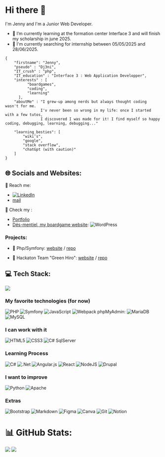 # Hi there 👋

I'm Jenny and I'm a Junior Web Developer. 
- 🌱 I’m currently learning at the formation center Interface 3 and will finish my scholarship in june 2025.
- 🔭 I'm currently searching for internship between 05/05/2025 and 28/06/2025.

```
{
    "firstname": "Jenny",
    "pseudo" : "Dj3ni",
    "IT_crush" : "php",
    "IT_education" : "Interface 3 : Web Application Developper",
    "interests" : [
          "boardgames",
          "coding",
          "learning"
      ],
    "aboutMe" : "I grew-up among nerds but always thought coding wasn't for me.
                I'v never been so wrong in my life: once I started with a few tutos,
                I discovered I was made for it! I find myself so happy coding, debugging, learning, debugging..."

    "learning_besties": [
        "wiki's",
        "google",
        "stack overflow",
        "chatGpt (with caution)"
    ]
}

```

## 🌐 Socials and Websites:
📧 Reach me: 
- [![LinkedIn](https://img.shields.io/badge/LinkedIn-%230077B5.svg?logo=linkedin&logoColor=white)](https://linkedin.com/in/https://www.linkedin.com/in/jenny-fernandez-garcia/) 
- [mail](dj3n.dev@gmail.com)

👀 Check my : 
- [Portfolio](https://if3.projets/wad/24/jenny)
- [Dés-mentiel, my boardgame website](https://desmentiel.be): ![WordPress](https://img.shields.io/badge/WordPress-%23117AC9.svg?style=plastic&logo=WordPress&logoColor=white)

### Projects:
- 🎲 Php/Symfony:
  [website](http://wad02.interface3.be/) /
  [repo](https://github.com/Dj3ni/I3_ProjetSymphony)

- 🍃 Hackaton Team "Green Hiro":
  [website](http://wad02.interface3.be/) /
  [repo](https://github.com/Dj3ni/Hackaton)

## 💻 Tech Stack:
![](https://github-readme-stats.vercel.app/api?username=Dj3ni&theme=dark&hide_border=false&include_all_commits=true&count_private=true)
### My favorite technologies (for now)
![PHP](https://img.shields.io/badge/php-%23777BB4.svg?style=plastic&logo=php&logoColor=white) ![Symfony](https://img.shields.io/badge/symfony-%23000000.svg?style=plastic&logo=symfony&logoColor=white) 
![JavaScript](https://img.shields.io/badge/javascript-%23323330.svg?style=plastic&logo=javascript&logoColor=%23F7DF1E)
![Webpack](https://img.shields.io/badge/webpack-%238DD6F9.svg?style=plastic&logo=webpack&logoColor=black)
phpMyAdmin: ![MariaDB](https://img.shields.io/badge/MariaDB-003545?style=plastic&logo=mariadb&logoColor=white) ![MySQL](https://img.shields.io/badge/mysql-4479A1.svg?style=plastic&logo=mysql&logoColor=white)

### I can work with it
![HTML5](https://img.shields.io/badge/html5-%23E34F26.svg?style=plastic&logo=html5&logoColor=white)
![CSS3](https://img.shields.io/badge/css3-%231572B6.svg?style=plastic&logo=css3&logoColor=white)
![C#](https://img.shields.io/badge/c%23-%23239120.svg?style=plastic&logo=csharp&logoColor=white)
SqlServer

### Learning Process
![C#](https://img.shields.io/badge/c%23-%23239120.svg?style=plastic&logo=csharp&logoColor=white)
![.Net](https://img.shields.io/badge/.NET-5C2D91?style=plastic&logo=.net&logoColor=white)
![Angular.js](https://img.shields.io/badge/angular.js-%23E23237.svg?style=plastic&logo=angularjs&logoColor=white)
![React](https://img.shields.io/badge/react-%2320232a.svg?style=plastic&logo=react&logoColor=%2361DAFB)
![NodeJS](https://img.shields.io/badge/node.js-6DA55F?style=plastic&logo=node.js&logoColor=white)
![Drupal](https://img.shields.io/badge/drupal-%230678BE.svg?style=plastic&logo=drupal&logoColor=white)

### I want to improve
![Python](https://img.shields.io/badge/python-3670A0?style=plastic&logo=python&logoColor=ffdd54)
![Apache](https://img.shields.io/badge/apache-%23D42029.svg?style=plastic&logo=apache&logoColor=white)
### Extras
![Bootstrap](https://img.shields.io/badge/bootstrap-%238511FA.svg?style=plastic&logo=bootstrap&logoColor=white)
![Markdown](https://img.shields.io/badge/markdown-%23000000.svg?style=plastic&logo=markdown&logoColor=white)
![Figma](https://img.shields.io/badge/figma-%23F24E1E.svg?style=plastic&logo=figma&logoColor=white) 
![Canva](https://img.shields.io/badge/Canva-%2300C4CC.svg?style=plastic&logo=Canva&logoColor=white) 
![Git](https://img.shields.io/badge/git-%23F05033.svg?style=plastic&logo=git&logoColor=white)
![Notion](https://img.shields.io/badge/Notion-%23000000.svg?style=plastic&logo=notion&logoColor=white)

# 📊 GitHub Stats:

![](https://github-readme-streak-stats.herokuapp.com/?user=Dj3ni&theme=dark&hide_border=false)
![](https://github-readme-stats.vercel.app/api/top-langs/?username=Dj3ni&theme=dark&hide_border=false&include_all_commits=true&count_private=true&layout=compact)


<!-- Proudly created with GPRM ( https://gprm.itsvg.in ) -->
<!--
**Dj3ni/Dj3ni** is a ✨ _special_ ✨ repository because its `README.md` (this file) appears on your GitHub profile.

Here are some ideas to get you started:

- 🔭 I’m currently working on ...
- 🌱 I’m currently learning ...
- 👯 I’m looking to collaborate on ...
- 🤔 I’m looking for help with ...
- 💬 Ask me about ...
- 📫 How to reach me: ...
- 😄 Pronouns: ...
- ⚡ Fun fact: ...
-->
